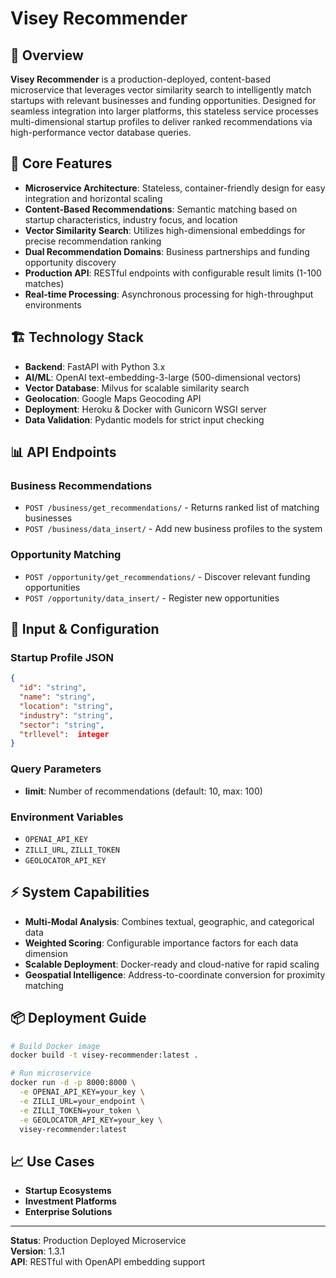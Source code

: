 # Visey Recommender 

## 🚀 Overview

**Visey Recommender** is a production-deployed, content-based microservice that leverages vector similarity search to intelligently match startups with relevant businesses and funding opportunities. Designed for seamless integration into larger platforms, this stateless service processes multi-dimensional startup profiles to deliver ranked recommendations via high-performance vector database queries.

## 🎯 Core Features

- **Microservice Architecture**: Stateless, container-friendly design for easy integration and horizontal scaling
- **Content-Based Recommendations**: Semantic matching based on startup characteristics, industry focus, and location
- **Vector Similarity Search**: Utilizes high-dimensional embeddings for precise recommendation ranking
- **Dual Recommendation Domains**: Business partnerships and funding opportunity discovery
- **Production API**: RESTful endpoints with configurable result limits (1-100 matches)
- **Real-time Processing**: Asynchronous processing for high-throughput environments

## 🏗️ Technology Stack

- **Backend**: FastAPI with Python 3.x
- **AI/ML**: OpenAI text-embedding-3-large (500-dimensional vectors)
- **Vector Database**: Milvus for scalable similarity search
- **Geolocation**: Google Maps Geocoding API
- **Deployment**: Heroku & Docker with Gunicorn WSGI server
- **Data Validation**: Pydantic models for strict input checking

## 📊 API Endpoints

### Business Recommendations
- `POST /business/get_recommendations/` - Returns ranked list of matching businesses
- `POST /business/data_insert/` - Add new business profiles to the system

### Opportunity Matching
- `POST /opportunity/get_recommendations/` - Discover relevant funding opportunities
- `POST /opportunity/data_insert/` - Register new opportunities

## 🔧 Input & Configuration

### Startup Profile JSON
```json
{
  "id": "string",
  "name": "string", 
  "location": "string",
  "industry": "string",
  "sector": "string",
  "trllevel":  integer
}
```

### Query Parameters
- **limit**: Number of recommendations (default: 10, max: 100)

### Environment Variables
- `OPENAI_API_KEY`
- `ZILLI_URL`, `ZILLI_TOKEN`
- `GEOLOCATOR_API_KEY`

## ⚡ System Capabilities

- **Multi-Modal Analysis**: Combines textual, geographic, and categorical data
- **Weighted Scoring**: Configurable importance factors for each data dimension
- **Scalable Deployment**: Docker-ready and cloud-native for rapid scaling
- **Geospatial Intelligence**: Address-to-coordinate conversion for proximity matching

## 📦 Deployment Guide

```bash
# Build Docker image
docker build -t visey-recommender:latest .

# Run microservice
docker run -d -p 8000:8000 \
  -e OPENAI_API_KEY=your_key \
  -e ZILLI_URL=your_endpoint \
  -e ZILLI_TOKEN=your_token \
  -e GEOLOCATOR_API_KEY=your_key \
  visey-recommender:latest
```

## 📈 Use Cases

- **Startup Ecosystems**
- **Investment Platforms**
- **Enterprise Solutions**

---

**Status**: Production Deployed Microservice  
**Version**: 1.3.1  
**API**: RESTful with OpenAPI embedding support

